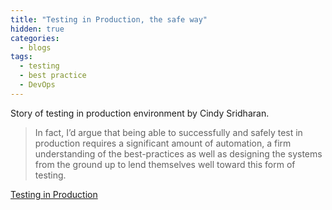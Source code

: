 ```yaml
---
title: "Testing in Production, the safe way"
hidden: true
categories:
  - blogs
tags:
  - testing
  - best practice
  - DevOps
---
```



Story of testing in production environment by Cindy Sridharan.

> In fact, I’d argue that being able to successfully and safely test in production requires a significant amount of
> automation, a firm understanding of the best-practices as well as designing the systems from the ground up to lend
> themselves well toward this form of testing.

[Testing in Production](https://copyconstruct.medium.com/testing-in-production-the-safe-way-18ca102d0ef1)





